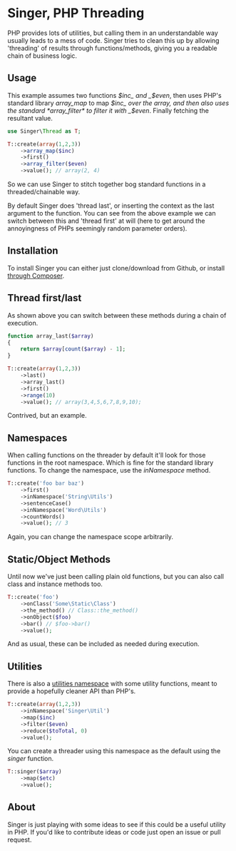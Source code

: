 
# Singer, PHP Threading

PHP provides lots of utilities, but calling them in an understandable way usually
leads to a mess of code.  Singer tries to clean this up by allowing 'threading' of
results through functions/methods, giving you a readable chain of business logic.

## Usage

This example assumes two functions _$inc_ and _$even_, then uses PHP's standard
library *array_map* to map _$inc_ over the array, and then also uses the standard
*array_filter* to filter it with _$even_.  Finally fetching the resultant value.

```php
use Singer\Thread as T;

T::create(array(1,2,3))
    ->array_map($inc)
    ->first()
    ->array_filter($even)
    ->value(); // array(2, 4)
```

So we can use Singer to stitch together bog standard functions in a threaded/chainable
way.

By default Singer does 'thread last', or inserting the context as the last argument
to the function.  You can see from the above example we can switch between this and
'thread first' at will (here to get around the annoyingness of PHPs seemingly
random parameter orders).

## Installation

To install Singer you can either just clone/download from Github, or install 
[through Composer](https://packagist.org/packages/rodnaph/singer).

## Thread first/last

As shown above you can switch between these methods during a chain of execution.

```php
function array_last($array)
{
    return $array[count($array) - 1];
}

T::create(array(1,2,3))
    ->last()
    ->array_last()
    ->first()
    ->range(10)
    ->value(); // array(3,4,5,6,7,8,9,10);
```

Contrived, but an example.

## Namespaces

When calling functions on the threader by default it'll look for those functions in
the root namespace.  Which is fine for the standard library functions.  To change
the namespace, use the _inNamespace_ method.

```php
T::create('foo bar baz')
    ->first()
    ->inNamespace('String\Utils')
    ->sentenceCase()
    ->inNamespace('Word\Utils')
    ->countWords()
    ->value(); // 3
```

Again, you can change the namespace scope arbitrarily.

## Static/Object Methods

Until now we've just been calling plain old functions, but you can also call class
and instance methods too.

```php
T::create('foo')
    ->onClass('Some\Static\Class')
    ->the_method() // Class::the_method()
    ->onObject($foo)
    ->bar() // $foo->bar()
    ->value();
```

And as usual, these can be included as needed during execution.

## Utilities

There is also a [utilities namespace](docs/util.md) with some utility functions, meant to provide
a hopefully cleaner API than PHP's.

```php
T::create(array(1,2,3))
    ->inNamespace('Singer\Util')
    ->map($inc)
    ->filter($even)
    ->reduce($toTotal, 0)
    ->value();
```

You can create a threader using this namespace as the default using the *singer* function.

```php
T::singer($array)
    ->map($etc)
    ->value();
```

## About

Singer is just playing with some ideas to see if this could be a useful utility in
PHP.  If you'd like to contribute ideas or code just open an issue or pull request.

